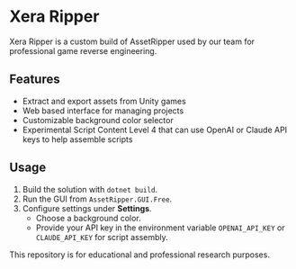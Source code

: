 # Xera Ripper

Xera Ripper is a custom build of AssetRipper used by our team for professional game reverse engineering.

## Features
- Extract and export assets from Unity games
- Web based interface for managing projects
- Customizable background color selector
- Experimental Script Content Level 4 that can use OpenAI or Claude API keys to help assemble scripts

## Usage
1. Build the solution with `dotnet build`.
2. Run the GUI from `AssetRipper.GUI.Free`.
3. Configure settings under **Settings**.
   - Choose a background color.
   - Provide your API key in the environment variable `OPENAI_API_KEY` or `CLAUDE_API_KEY` for script assembly.

This repository is for educational and professional research purposes.
